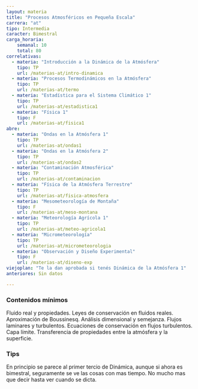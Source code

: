 ```yaml
---
layout: materia
title: "Procesos Atmosféricos en Pequeña Escala"
carrera: "at"
tipo: Intermedia
caracter: Bimestral
carga_horaria: 
    semanal: 10
    total: 80
correlativas: 
  - materia: "Introducción a la Dinámica de la Atmósfera"
    tipo: TP
    url: /materias-at/intro-dinamica
  - materia: "Procesos Termodinámicos en la Atmósfera"
    tipo: TP
    url: /materias-at/termo
  - materia: "Estadística para el Sistema Climático 1"
    tipo: TP
    url: /materias-at/estadistica1
  - materia: "Física 1"
    tipo: F
    url: /materias-at/fisica1
abre:
  - materia: "Ondas en la Atmósfera 1"
    tipo: TP
    url: /materias-at/ondas1
  - materia: "Ondas en la Atmósfera 2"
    tipo: TP
    url: /materias-at/ondas2
  - materia: "Contaminación Atmosférica"
    tipo: TP
    url: /materias-at/contaminacion
  - materia: "Física de la Atmósfera Terrestre"
    tipo: TP
    url: /materias-at/fisica-atmosfera
  - materia: "Mesometeorología de Montaña"
    tipo: F
    url: /materias-at/meso-montana
  - materia: "Meteorología Agrícola 1"
    tipo: TP
    url: /materias-at/meteo-agricola1
  - materia: "Micrometeorología"
    tipo: TP
    url: /materias-at/micrometeorologia
  - materia: "Observación y Diseño Experimental"
    tipo: F
    url: /materias-at/diseno-exp
viejoplan: "Te la dan aprobada si tenés Dinámica de la Atmósfera 1"
anteriores: Sin datos

---
```


### Contenidos mínimos
Fluido real y propiedades. Leyes de conservación en fluidos reales. Aproximación de Boussinesq. Análisis dimensional y semejanza. Flujos laminares y turbulentos. Ecuaciones de conservación en flujos turbulentos. Capa límite. Transferencia de propiedades entre la atmósfera y la superficie.

### Tips
En principio se parece al primer tercio de Dinámica, aunque si ahora es bimestral, seguramente se ve las cosas con mas tiempo. No mucho mas que decir hasta ver cuando se dicta.